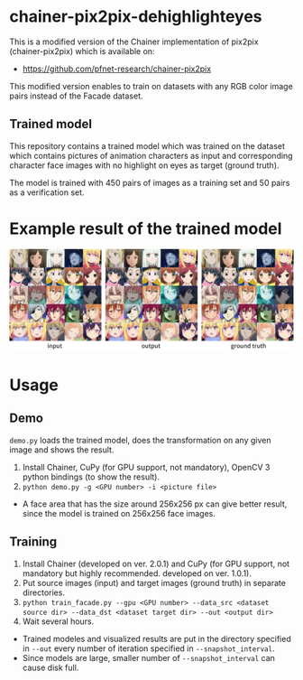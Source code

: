 # chainer-pix2pix-dehighlighteyes
This is a modified version of the Chainer implementation of pix2pix (chainer-pix2pix) which is available on:
 - https://github.com/pfnet-research/chainer-pix2pix

This modified version enables to train on datasets with any RGB color image pairs instead of the Facade dataset.

## Trained model
This repository contains a trained model which was trained on the dataset which contains pictures of animation characters as input and corresponding character face images with no highlight on eyes as target (ground truth).

The model is trained with 450 pairs of images as a training set and 50 pairs as a verification set.

# Example result of the trained model
<img src="https://raw.githubusercontent.com/nixeneko/chainer-pix2pix-dehighlighteyes/master/example.jpg">

# Usage
## Demo
`demo.py` loads the trained model, does the transformation on any given image and shows the result.

1. Install Chainer, CuPy (for GPU support, not mandatory), OpenCV 3 python bindings (to show the result).
2. `python demo.py -g <GPU number> -i <picture file>`
  - A face area that has the size around 256x256 px can give better result, since the model is trained on 256x256 face images.

## Training
1. Install Chainer (developed on ver. 2.0.1) and CuPy (for GPU support, not mandatory but highly recommended. developed on ver. 1.0.1).
2. Put source images (input) and target images (ground truth) in separate directories. <!-- and specify the paths in `train_dehighlight.py`.-->
3. `python train_facade.py --gpu <GPU number> --data_src <dataset source dir> --data_dst <dataset target dir> --out <output dir>`
4. Wait several hours. 
  - Trained modeles and visualized results are put in the directory specified in `--out` every number of iteration specified in `--snapshot_interval`.
  - Since models are large, smaller number of `--snapshot_interval` can cause disk full.

 
